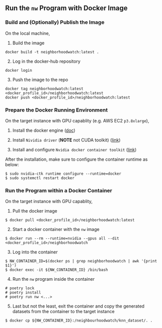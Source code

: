 ## Run the `nw` Program with Docker Image

### Build and (Optionally) Publish the Image

On the local machine,

1.  Build the image
```
docker build -t neighborhoodwatch:latest .
```

2. Log in the docker-hub repository
```
docker login
```

3. Push the image to the repo
```
docker tag neighborhoodwatch:latest <docker_profile_id>/neighborhoodwatch:latest
docker push <docker_profile_id>/neighborhoodwatch:latest
```

### Prepare the Docker Running Environment 

On the target instance with GPU capablity (e.g. AWS EC2 `p3.8xlarge`), 

1. Install the docker engine ([doc](https://docs.docker.com/engine/install/))

2. Install `Nividia driver` (**NOTE** not CUDA toolkit) ([link](https://docs.nvidia.com/datacenter/tesla/tesla-installation-notes/index.html#ubuntu-lts))

3. Install and configure `Nvidia docker container toolkit` ([link](https://docs.nvidia.com/datacenter/cloud-native/container-toolkit/latest/install-guide.html#installation))

After the installation, make sure to configure the container runtime as below:
```
$ sudo nvidia-ctk runtime configure --runtime=docker
$ sudo systemctl restart docker
```

### Run the Program within a Docker Container

On the target instance with GPU capablity,

1. Pull the docker image
```
$ docker pull <docker_profile_id>/neighborhoodwatch:latest
```

2. Start a docker container with the `nw` image 
```
$ docker run --rm --runtime=nvidia --gpus all --dit <docker_profile_id>/neighborhoodwatch
```

3. Log into the container 
```
$ NW_CONTAINER_ID=$(docker ps | grep neighborhoodwatch | awk '{print $1}')
$ docker exec -it ${NW_CONTAINER_ID} /bin/bash
```

4. Run the `nw` program inside the container
```
# poetry lock
# poetry install
# poetry run nw <...>
```

5. Last but not the least, exit the container and copy the generated datasets from the container to the target instance
```
$ docker cp ${NW_CONTAINER_ID}:/neighbourhoodwatch/knn_dataset/. .
```